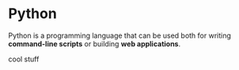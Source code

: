 # Python

Python is a programming language that can be used both for writing **command-line scripts** or building **web applications**.

cool stuff